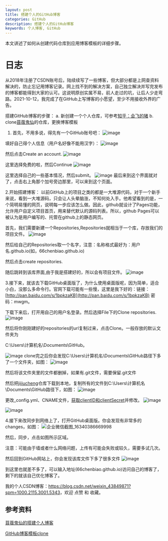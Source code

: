 ```yaml
---
layout: post
title: 搭建个人的GitHub博客
categories: GitHub
description: 搭建个人的GitHub博客
keywords: 个人博客, GitHub
---
```


本文讲述了如何从创建代码仓库到应用博客模板的详细步骤。

# 日志
从2018年注册了CSDN账号后，陆续续写了一些博客，但大部分都是上网查资料解决的，防止忘记用博客记录。网上找不到的解决方案，自己独立解决并写完发布的博客都能得到大家的认可。这说明原创实属不易，前人走过的坑，让后人少走弯路。2021-10-12，我完成了在GitHub上写博客的小愿望，至少不用接收外界的广告。

搭建GitHub博客的步骤：
a. 新创建一个个人仓库，可参考[知乎：会飞的猪](https://zhuanlan.zhihu.com/p/28321740)
b. clone[苜蓿鬼仙](https://github.com/jijiucheng/jijiucheng.github.io)的仓库，更换博客模板


1. 首先，不用多说，得先有一个GitHub账号吧：
![image](https://user-images.githubusercontent.com/44183747/136946826-05fbf2e1-b506-43a9-9bec-ee538db5d7f5.png)

填好自己得个人信息（用户名好像不能用汉字）：
![image](https://user-images.githubusercontent.com/44183747/136946883-123181fe-0263-4c00-a34f-bf8e7658e59e.png)

然后点击Create an account.
![image](https://user-images.githubusercontent.com/44183747/136946939-5a0e08b3-cb0e-4b3d-b90b-9c3c47228a4f.png)

这里选择免费的啦，然后Continue
![image](https://user-images.githubusercontent.com/44183747/136947001-21be32fa-ca57-4671-93d8-938989f2a474.png)

这里选择自己的一些基本情况，然后submit。
![image](https://user-images.githubusercontent.com/44183747/136947355-1490fb19-dfda-451c-9057-01b3ad809457.png)
最后来到这个界面就对了，点击右上角那个加号旁边那里，可以来到这个页面。

2.开始搭建博客：
以前GitHub上的项目之类的都是一大堆源代码，对于一个新手来说，看到一大堆源码，只会让人头晕脑涨，不知何处入手。他希望看到的是，一个简明易懂的网页，说明每一步应该怎么做。因此，github就设计了Pages功能，允许用户自定义项目首页，用来替代默认的源码列表。所以，github Pages可以被认为是用户编写的、托管在github上的静态网页。

首先，我们需要新建一个Repositories,Repositories就相当于一个库，存放我们的项目文件。
![image](https://user-images.githubusercontent.com/44183747/136947505-6dc7da69-120b-4a07-a26d-5f5bf9a64f07.png)

然后给自己的Repositories取一个名字，注意：名称格式最好为：用户名.github.io(如，66chenbiao.github.io)

然后点击create repositories.

随后跳转到该库界面,由于我是搭建好的，所以会有项目文件。
![image](https://user-images.githubusercontent.com/44183747/136947823-70db26f7-3946-476a-b967-6e86f1636447.png)

3.接下来，就该去下载GitHub桌面版了，为什么使用桌面版呢，因为简单，适合小白，没那么多命令行。官网下载可能有一些慢，这里是我下好的：链接：[http://pan.baidu.com/s/1bpkzaKB](http://pan.baidu.com/s/1bpkzaKB) 密码：mwgm。

下载下来后，打开用自己的用户名登录。然后选择File下的Clone repositories.
![image](https://user-images.githubusercontent.com/44183747/136948221-82abc2be-9b9a-4805-a1dc-f4d4fdf079bc.png)

然后将你刚刚建好的repositories的url复制过来，点击Clone。一般存放的默认文件夹为

C:\Users\计算机名\Documents\GitHub。

![image](https://user-images.githubusercontent.com/44183747/136948332-41596ab3-33d4-40c9-b68c-4bf7d2fd0bf7.png)
clone完之后你会发现C:\Users\计算机名\Documents\GitHub路径下多了一个文件夹，如图：
![image](https://user-images.githubusercontent.com/44183747/136948741-40651ac7-4f66-43ad-8401-51ca9fd09aba.png)

然后将该文件夹里的文件都删掉，如果有.git文件，需要保留.git文件

然后把[jijiucheng](https://github.com/jijiucheng/jijiucheng.github.io)仓库下载到本地，复制所有的文件到C:\Users\计算机名\Documents\GitHub路径下，如图：
![image](https://user-images.githubusercontent.com/44183747/136948396-07c3fe65-2315-471f-958d-953e4fbb1e42.png)

更改_config.yml、CNAME文件，[获取clientID和clientSecret](https://github.com/settings/developers)并修改。
![image](https://user-images.githubusercontent.com/44183747/136951120-7544bd7d-44d0-407c-bc45-c1d4bfc455a9.png)

![image](https://user-images.githubusercontent.com/44183747/136946464-fed4dda8-26e2-43e9-aff0-736ecbdafef8.png)


4.接下来改同步到网络上了，打开GitHub桌面版。你会发现有非常多的changes，如图：
![企业微信截图_16340386669998](https://user-images.githubusercontent.com/44183747/136949139-6170454b-082b-42a3-865a-4974985e1a6e.png)

然后，同步，点击如图所示区域。

注意：可能由于墙或者什么网络问题，上传有可能会失败或较久，需要多试几次。

然后回到GitHub网站上，你会发现该库文件下多了很多文件
![image](https://user-images.githubusercontent.com/44183747/136949257-09d38a64-62f6-4741-a625-2759201d216f.png)

到这里也就差不多了，可以输入地址(66chenbiao.github.io)访问自己的博客了，剩下的就该自己优化博客了。


我的个人CSDN博客：<https://blog.csdn.net/weixin_43849871?spm=1000.2115.3001.5343>，欢迎 点赞 和 收藏。





## 参考资料
[苜蓿鬼仙的搭建个人博客](https://juejin.cn/post/6844904135033110541)

[GitHub博客模板clone](https://github.com/jijiucheng/jijiucheng.github.io)

